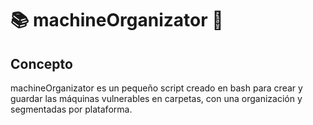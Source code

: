 # :books: machineOrganizator :open_file_folder:

## Concepto

machineOrganizator es un pequeño script creado en bash para crear y guardar las máquinas vulnerables en carpetas, con una organización y segmentadas por plataforma.

